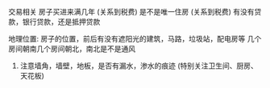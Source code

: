 交易相关
房子买进来满几年 (关系到税费)
是不是唯一住房 (关系到税费)
有没有贷款，银行贷款，还是抵押贷款


地理位置:
房子的位置，前后有没有遮阳光的建筑，马路，垃圾站，配电房等
几个房间朝南几个房间朝北，南北是不是通风

1. 注意墙角，墙壁，地板，是否有漏水，渗水的痕迹 (特别关注卫生间、厨房、天花板)
